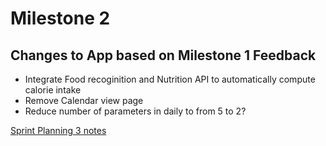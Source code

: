 # Milestone 2

## Changes to App based on Milestone 1 Feedback
* Integrate Food recoginition and Nutrition API to automatically compute calorie intake
* Remove Calendar view page
* Reduce number of parameters in daily to from 5 to 2?

[Sprint Planning 3 notes](https://github.com/ECS189E/project-f19-team/blob/master/sprint-planning-2.md)

